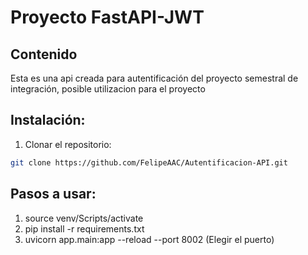 # Proyecto FastAPI-JWT

## Contenido

Esta es una api creada para autentificación del proyecto semestral de integración, posible utilizacion para el proyecto

## Instalación:

1. Clonar el repositorio:
```bash
git clone https://github.com/FelipeAAC/Autentificacion-API.git
```
## Pasos a usar:

1. source venv/Scripts/activate
2. pip install -r requirements.txt
3. uvicorn app.main:app --reload --port 8002 (Elegir el puerto)
